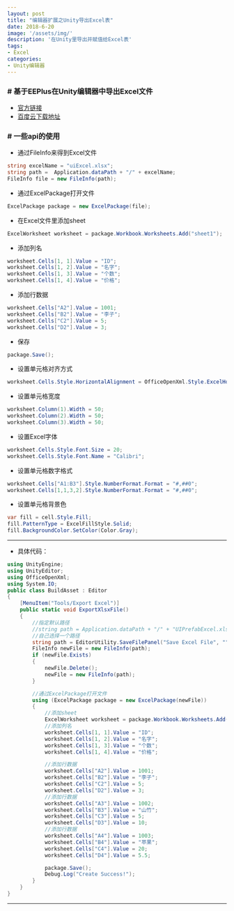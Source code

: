 ```yaml
---
layout: post
title: "编辑器扩展之Unity导出Excel表"
date: 2018-6-20
image: '/assets/img/'
description: '在Unity里导出并赋值给Excel表'
tags:
- Excel
categories:
- Unity编辑器
---
```


### # 基于EEPlus在Unity编辑器中导出Excel文件
- [官方链接](https://epplus.codeplex.com/releases/view/118053)  
- [百度云下载地址](https://pan.baidu.com/s/1Y9QZYyUs1erI5nd_pd-VdA) 

### # 一些api的使用
* 通过FileInfo来得到Excel文件
```csharp
string excelName = "uiExcel.xlsx";
string path =  Application.dataPath + "/" + excelName;
FileInfo file = new FileInfo(path);
```
* 通过ExcelPackage打开文件
```csharp
ExcelPackage package = new ExcelPackage(file);
```
* 在Excel文件里添加sheet
```csharp
ExcelWorksheet worksheet = package.Workbook.Worksheets.Add("sheet1");
```
* 添加列名
```csharp
worksheet.Cells[1, 1].Value = "ID";
worksheet.Cells[1, 2].Value = "名字";
worksheet.Cells[1, 3].Value = "个数";
worksheet.Cells[1, 4].Value = "价格";
```
* 添加行数据
```csharp
worksheet.Cells["A2"].Value = 1001;
worksheet.Cells["B2"].Value = "李子";
worksheet.Cells["C2"].Value = 5;
worksheet.Cells["D2"].Value = 3;
```
* 保存
```csharp
package.Save();
```
* 设置单元格对齐方式
```csharp
worksheet.Cells.Style.HorizontalAlignment = OfficeOpenXml.Style.ExcelHorizontalAlignment.Center;
```
* 设置单元格宽度
```csharp
worksheet.Column(1).Width = 50;
worksheet.Column(2).Width = 50;
worksheet.Column(3).Width = 50;
```
* 设置Excel字体
```csharp
worksheet.Cells.Style.Font.Size = 20;
worksheet.Cells.Style.Font.Name = "Calibri";
```
* 设置单元格数字格式
```csharp
worksheet.Cells["A1:B3"].Style.NumberFormat.Format = "#,##0";
worksheet.Cells[1,1,3,2].Style.NumberFormat.Format = "#,##0";
```
* 设置单元格背景色
```csharp
var fill = cell.Style.Fill;
fill.PatternType = ExcelFillStyle.Solid;
fill.BackgroundColor.SetColor(Color.Gray);
```
----------

* 具体代码：  
```csharp
using UnityEngine;
using UnityEditor;
using OfficeOpenXml;
using System.IO;
public class BuildAsset : Editor
{
    [MenuItem("Tools/Export Excel")]
    public static void ExportXlsxFile()
    {
        //指定默认路径
        //string path = Application.dataPath + "/" + "UIPrefabExcel.xlsx";
        //自己选择一个路径
        string path = EditorUtility.SaveFilePanel("Save Excel File", "", "UIPrefabExcel.xlsx", "xlsx");
        FileInfo newFile = new FileInfo(path);
        if (newFile.Exists)
        {
            newFile.Delete();
            newFile = new FileInfo(path);
        }

        //通过ExcelPackage打开文件
        using (ExcelPackage package = new ExcelPackage(newFile))
        {
            //添加sheet
            ExcelWorksheet worksheet = package.Workbook.Worksheets.Add("sheet1");
            //添加列名
            worksheet.Cells[1, 1].Value = "ID";
            worksheet.Cells[1, 2].Value = "名字";
            worksheet.Cells[1, 3].Value = "个数";
            worksheet.Cells[1, 4].Value = "价格";

            //添加行数据
            worksheet.Cells["A2"].Value = 1001;
            worksheet.Cells["B2"].Value = "李子";
            worksheet.Cells["C2"].Value = 5;
            worksheet.Cells["D2"].Value = 3;
            //添加行数据
            worksheet.Cells["A3"].Value = 1002;
            worksheet.Cells["B3"].Value = "山竹";
            worksheet.Cells["C3"].Value = 5;
            worksheet.Cells["D3"].Value = 10;
            //添加行数据
            worksheet.Cells["A4"].Value = 1003;
            worksheet.Cells["B4"].Value = "苹果";
            worksheet.Cells["C4"].Value = 20;
            worksheet.Cells["D4"].Value = 5.5;

            package.Save();
            Debug.Log("Create Success!");
        }
    }
}
```
---

